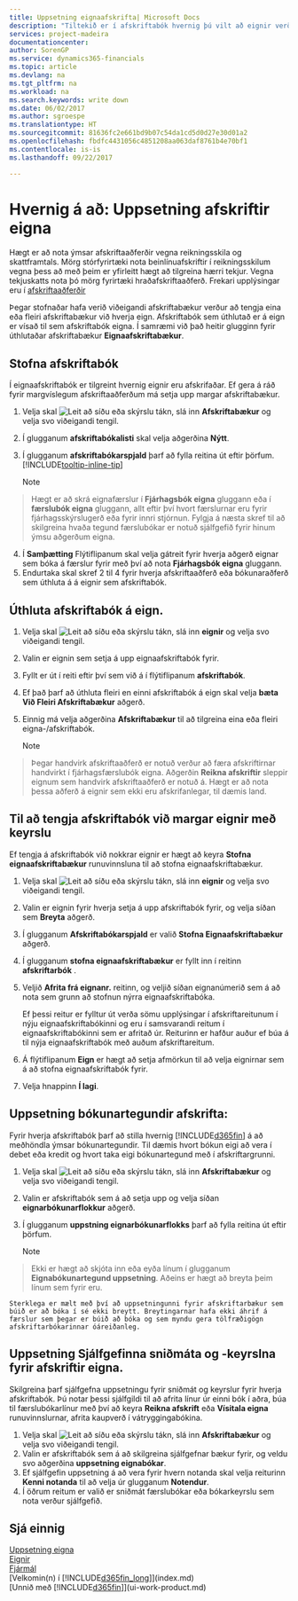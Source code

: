 ```yaml
---
title: Uppsetning eignaafskrifta| Microsoft Docs
description: "Tiltekið er í afskriftabók hvernig þú vilt að eignir verði afskrifaðar."
services: project-madeira
documentationcenter: 
author: SorenGP
ms.service: dynamics365-financials
ms.topic: article
ms.devlang: na
ms.tgt_pltfrm: na
ms.workload: na
ms.search.keywords: write down
ms.date: 06/02/2017
ms.author: sgroespe
ms.translationtype: HT
ms.sourcegitcommit: 81636fc2e661bd9b07c54da1cd5d0d27e30d01a2
ms.openlocfilehash: fbdfc4431056c4851208aa063daf8761b4e70bf1
ms.contentlocale: is-is
ms.lasthandoff: 09/22/2017

---
```

# <a name="how-to-set-up-fixed-asset-depreciation"></a>Hvernig á að: Uppsetning afskriftir eigna
 Hægt er að nota ýmsar afskriftaaðferðir vegna reikningsskila og skattframtals. Mörg stórfyrirtæki nota beinlínuafskriftir í reikningsskilum vegna þess að með þeim er yfirleitt hægt að tilgreina hærri tekjur. Vegna tekjuskatts nota þó mörg fyrirtæki hraðafskriftaaðferð. Frekari upplýsingar eru í [afskriftaaðferðir](fa-depreciation-methods.md)

 Þegar stofnaðar hafa verið viðeigandi afskriftabækur verður að tengja eina eða fleiri afskriftabækur við hverja eign. Afskriftabók sem úthlutað er á eign er vísað til sem afskriftabók eigna. Í samræmi við það heitir glugginn fyrir úthlutaðar afskriftabækur **Eignaafskriftabækur**.

## <a name="to-create-a-depreciation-book"></a>Stofna afskriftabók
Í eignaafskriftabók er tilgreint hvernig eignir eru afskrifaðar. Ef gera á ráð fyrir margvíslegum afskriftaaðferðum má setja upp margar afskriftabækur.  

1. Velja skal ![Leit að síðu eða skýrslu](media/ui-search/search_small.png "Leit að síðu eða skýrslu táknið") tákn, slá inn **Afskriftabækur** og velja svo viðeigandi tengil.
2. Í glugganum **afskriftabókalisti** skal velja aðgerðina **Nýtt**.
3. Í glugganum **afskriftabókarspjald** þarf að fylla reitina út eftir þörfum. [!INCLUDE[tooltip-inline-tip](includes/tooltip-inline-tip_md.md)]

    > [!NOTE]  
>   Hægt er að skrá eignafærslur í **Fjárhagsbók eigna** gluggann eða í **færslubók eigna** gluggann, allt eftir því hvort færslurnar eru fyrir fjárhagsskýrslugerð eða fyrir innri stjórnun. Fylgja á næsta skref til að skilgreina hvaða tegund færslubókar er notuð sjálfgefið fyrir hinum ýmsu aðgerðum eigna.
4. Í **Samþætting** Flýtiflipanum skal velja gátreit fyrir hverja aðgerð eignar sem bóka á færslur fyrir með því að nota **Fjárhagsbók eigna** gluggann.
5. Endurtaka skal skref 2 til 4 fyrir hverja afskriftaaðferð eða bókunaraðferð sem úthluta á á eignir sem afskriftabók.

## <a name="to-assign-a-depreciation-book-to-a-fixed-asset"></a>Úthluta afskriftabók á eign.
1. Velja skal ![Leit að síðu eða skýrslu](media/ui-search/search_small.png "Leit að síðu eða skýrslu táknið") tákn, slá inn **eignir** og velja svo viðeigandi tengil.
2. Valin er eignin sem setja á upp eignaafskriftabók fyrir.
3. Fyllt er út í reiti eftir því sem við á í flýtiflipanum **afskriftabók**.
4. Ef það þarf að úthluta fleiri en einni afskriftabók á eign skal velja **bæta Við Fleiri Afskriftabækur** aðgerð.
5. Einnig má velja aðgerðina **Afskriftabækur** til að tilgreina eina eða fleiri eigna-/afskriftabók.

    > [!NOTE]  
>   Þegar handvirk afskriftaaðferð er notuð verður að færa afskriftirnar handvirkt í fjárhagsfærslubók eigna. Aðgerðin **Reikna afskriftir** sleppir eignum sem handvirk afskriftaaðferð er notuð á. Hægt er að nota þessa aðferð á eignir sem ekki eru afskrifanlegar, til dæmis land.

## <a name="to-assign-a-depreciation-book-to-multiple-fixed-assets-with-a-batch-job"></a>Til að tengja afskriftabók við margar eignir með keyrslu
Ef tengja á afskriftabók við nokkrar eignir er hægt að keyra **Stofna eignaafskriftabækur** runuvinnsluna til að stofna eignaafskriftabækur.  

1. Velja skal ![Leit að síðu eða skýrslu](media/ui-search/search_small.png "Leit að síðu eða skýrslu táknið") tákn, slá inn **eignir** og velja svo viðeigandi tengil.
2. Valin er eignin fyrir hverja setja á upp afskriftabók fyrir, og velja síðan sem **Breyta** aðgerð.
3. Í glugganum **Afskriftabókarspjald** er valið **Stofna Eignaafskriftabækur** aðgerð.
4. Í glugganum **stofna eignaafskriftabækur** er fyllt inn í reitinn **afskriftarbók** .
5. Veljið **Afrita frá eignanr.** reitinn, og veljið síðan eignanúmerið sem á að nota sem grunn að stofnun nýrra eignaafskriftabóka.

    Ef þessi reitur er fylltur út verða sömu upplýsingar í afskriftareitunum í nýju eignaafskriftabókinni og eru í samsvarandi reitum í eignaafskriftabókinni sem er afritað úr. Reiturinn er hafður auður ef búa á til nýja eignaafskriftabók með auðum afskriftareitum.  
6. Á flýtiflipanum **Eign** er hægt að setja afmörkun til að velja eignirnar sem á að stofna eignaafskriftabók fyrir.
7. Velja hnappinn **Í lagi**.

## <a name="to-set-up-depreciation-posting-types"></a>Uppsetning bókunartegundir afskrifta:
Fyrir hverja afskriftabók þarf að stilla hvernig [!INCLUDE[d365fin](includes/d365fin_md.md)] á að meðhöndla ýmsar bókunartegundir. Til dæmis hvort bókun eigi að vera í debet eða kredit og hvort taka eigi bókunartegund með í afskriftargrunni.  

1. Velja skal ![Leit að síðu eða skýrslu](media/ui-search/search_small.png "Leit að síðu eða skýrslu táknið") tákn, slá inn **Afskriftabækur** og velja svo viðeigandi tengil.  
2. Valin er afskriftabók sem á að setja upp og velja síðan **eignarbókunarflokkur** aðgerð.
3. Í glugganum **uppstning eignarbókunarflokks** þarf að fylla reitina út eftir þörfum.

    > [!NOTE]  
>   Ekki er hægt að skjóta inn eða eyða línum í glugganum **Eignabókunartegund uppsetning**. Aðeins er hægt að breyta þeim línum sem fyrir eru.

    Sterklega er mælt með því að uppsetningunni fyrir afskriftarbækur sem búið er að bóka í sé ekki breytt. Breytingarnar hafa ekki áhrif á færslur sem þegar er búið að bóka og sem myndu gera tölfræðigögn afskriftarbókarinnar óáreiðanleg.

## <a name="to-set-up-default-templates-and-batches-for-fixed-asset-depreciation"></a>Uppsetning Sjálfgefinna sniðmáta og -keyrslna fyrir afskriftir eigna.
Skilgreina þarf sjálfgefna uppsetningu fyrir sniðmát og keyrslur fyrir hverja afskriftabók. Þú notar þessi sjálfgildi til að afrita línur úr einni bók í aðra, búa til færslubókarlínur með því að keyra **Reikna afskrift** eða **Vísitala eigna** runuvinnslurnar, afrita kaupverð í vátryggingabókina.  

1. Velja skal ![Leit að síðu eða skýrslu](media/ui-search/search_small.png "Leit að síðu eða skýrslu táknið") tákn, slá inn **Afskriftabækur** og velja svo viðeigandi tengil.  
2. Valin er afskriftabók sem á að skilgreina sjálfgefnar bækur fyrir, og veldu svo aðgerðina **uppsetning eignabókar**.  
3. Ef sjálfgefin uppsetning á að vera fyrir hvern notanda skal velja reiturinn **Kenni notanda** til að velja úr glugganum **Notendur**.  
4. Í öðrum reitum er valið er sniðmát færslubókar eða bókarkeyrslu sem nota verður sjálfgefið.  

## <a name="see-also"></a>Sjá einnig
[Uppsetning eigna](fa-setup.md)  
[Eignir](fa-manage.md)  
[Fjármál](finance.md)  
[Velkomin(n) í [!INCLUDE[d365fin_long](includes/d365fin_long_md.md)]](index.md)  
[Unnið með [!INCLUDE[d365fin](includes/d365fin_md.md)]](ui-work-product.md)

